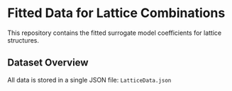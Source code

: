 # Fitted Data for Lattice Combinations

This repository contains the fitted surrogate model coefficients for lattice structures.

## Dataset Overview

All data is stored in a single JSON file:  `LatticeData.json`
